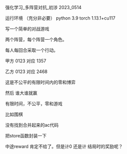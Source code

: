 
强化学习_多阵营对抗_初涉
2023_0514

运行环境 （充分非必要）
python 3.9
torch 1.13.1+cu117




写一个简单的对战游戏

两个阵营，每个阵营一个角色。

每人每回合采取一个行动。

甲方 0123 对应 1357

乙方 0123 对应 2468

这是不公平的有限时间内的零和博弈

然后 谁大谁就赢





有限时间，不公平，零和游戏

比如围棋







没有找到合并起来的ac代码

把store函数封装一下

中途reward 肯定不给了。但是计0 还是计 结局时的奖励呢？

